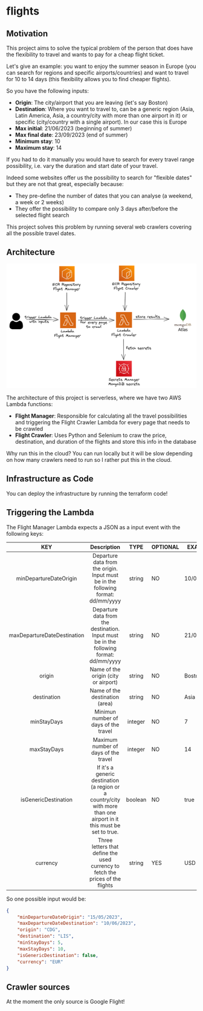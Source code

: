 # flights

## Motivation
This project aims to solve the typical problem of the person that does have the flexibility to travel and wants to pay for a cheap flight ticket.

Let's give an example: you want to enjoy the summer season in Europe (you can search for regions and specific airports/countries) and want to travel for 10 to 14 days (this flexibility allows you to find cheaper flights).

So you have the following inputs:
- **Origin**: The city/airport that you are leaving (let's say Boston)
- **Destination**: Where you want to travel to, can be a generic region (Asia, Latin America, Asia, a country/city with more than one airport in it) or specific (city/country with a single airport). In our case this is Europe
- **Max initial**: 21/06/2023 (beginning of summer)
- **Max final date**: 23/09/2023 (end of summer)
- **Minimum stay**: 10
- **Maximum stay**: 14

If you had to do it manually you would have to search for every travel range possibility, i.e. vary the duration and start date of your travel.

Indeed some websites offer us the possibility to search for "flexible dates" but they are not that great, especially because:
- They pre-define the number of dates that you can analyse (a weekend, a week or 2 weeks)
- They offer the possibility to compare only 3 days after/before the selected flight search

This project solves this problem by running several web crawlers covering all the possible travel dates.


## Architecture

![Architecture](docs/architecture.png)

The architecture of this project is serverless, where we have two AWS Lambda functions:
- **Flight Manager**: Responsible for calculating all the travel possibilities and triggering the Flight Crawler Lambda for every page that needs to be crawled
- **Flight Crawler**: Uses Python and Selenium to craw the price, destination, and duration of the flights and store this info in the database

Why run this in the cloud?
You can run locally but it will be slow depending on how many crawlers need to run so I rather put this in the cloud.


## Infrastructure as Code
You can deploy the infrastructure by running the terraform code!

## Triggering the Lambda
The Flight Manager Lambda expects a JSON as a input event with the following keys:

|           **KEY**           |                                                    **Description**                                                   | **TYPE** | **OPTIONAL** | **EXAMPLE** |
|:---------------------------:|:--------------------------------------------------------------------------------------------------------------------:|:--------:|--------------|-------------|
| minDepartureDateOrigin      | Departure data from the origin. Input must be in the following format: dd/mm/yyyy                                    | string   | NO           | 10/01/2023  |
| maxDepartureDateDestination | Departure data from the destination. Input must be in the following format: dd/mm/yyyy                               | string   | NO           | 21/04/2023  |
| origin                      | Name of the origin (city or airport)                                                                                 | string   | NO           | Boston      |
| destination                 | Name of the destination (area)                                                                                       | string   | NO           | Asia        |
| minStayDays                 | Minimun number of days of the travel                                                                                 | integer  | NO           | 7           |
| maxStayDays                 | Maximum number of days of the travel                                                                                 | integer  | NO           | 14          |
| isGenericDestination        | If it's a generic destination (a region or a country/city with more than one airport in it this must be set to true. | boolean  | NO           | true        |
| currency                    | Three letters that define the used currency to fetch the prices of the flights                                       | string   | YES          | USD         |


So one possible input would be:
```json
{
    "minDepartureDateOrigin": "15/05/2023",
    "maxDepartureDateDestination": "10/06/2023",
    "origin": "CDG",
    "destination": "LIS",
    "minStayDays": 5,
    "maxStayDays": 10,
    "isGenericDestination": false,
    "currency": "EUR"
}
```

## Crawler sources
At the moment the only source is Google Flight!